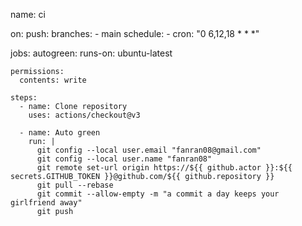 name: ci

on:
  push:
    branches:
      - main
  schedule:
    - cron: "0 6,12,18 * * *"

jobs:
  autogreen:
    runs-on: ubuntu-latest
    
    permissions:
      contents: write
  
    steps:
      - name: Clone repository
        uses: actions/checkout@v3

      - name: Auto green
        run: |
          git config --local user.email "fanran08@gmail.com"
          git config --local user.name "fanran08"
          git remote set-url origin https://${{ github.actor }}:${{ secrets.GITHUB_TOKEN }}@github.com/${{ github.repository }}
          git pull --rebase
          git commit --allow-empty -m "a commit a day keeps your girlfriend away"
          git push
